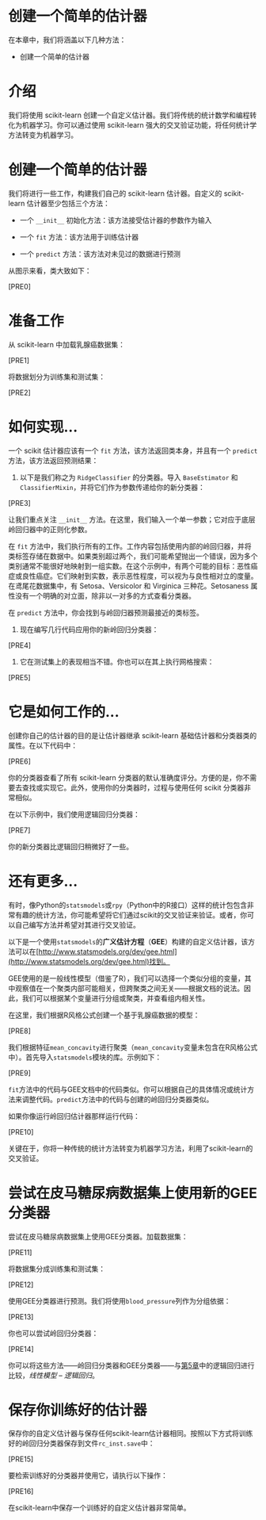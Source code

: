 # 创建一个简单的估计器

在本章中，我们将涵盖以下几种方法：

+   创建一个简单的估计器

# 介绍

我们将使用 scikit-learn 创建一个自定义估计器。我们将传统的统计数学和编程转化为机器学习。你可以通过使用 scikit-learn 强大的交叉验证功能，将任何统计学方法转变为机器学习。

# 创建一个简单的估计器

我们将进行一些工作，构建我们自己的 scikit-learn 估计器。自定义的 scikit-learn 估计器至少包括三个方法：

+   一个 `__init__` 初始化方法：该方法接受估计器的参数作为输入

+   一个 `fit` 方法：该方法用于训练估计器

+   一个 `predict` 方法：该方法对未见过的数据进行预测

从图示来看，类大致如下：

[PRE0]

# 准备工作

从 scikit-learn 中加载乳腺癌数据集：

[PRE1]

将数据划分为训练集和测试集：

[PRE2]

# 如何实现...

一个 scikit 估计器应该有一个 `fit` 方法，该方法返回类本身，并且有一个 `predict` 方法，该方法返回预测结果：

1.  以下是我们称之为 `RidgeClassifier` 的分类器。导入 `BaseEstimator` 和 `ClassifierMixin`，并将它们作为参数传递给你的新分类器：

[PRE3]

让我们重点关注 `__init__` 方法。在这里，我们输入一个单一参数；它对应于底层岭回归器中的正则化参数。

在 `fit` 方法中，我们执行所有的工作。工作内容包括使用内部的岭回归器，并将类标签存储在数据中。如果类别超过两个，我们可能希望抛出一个错误，因为多个类别通常不能很好地映射到一组实数。在这个示例中，有两个可能的目标：恶性癌症或良性癌症。它们映射到实数，表示恶性程度，可以视为与良性相对立的度量。在鸢尾花数据集中，有 Setosa、Versicolor 和 Virginica 三种花。Setosaness 属性没有一个明确的对立面，除非以一对多的方式查看分类器。

在 `predict` 方法中，你会找到与岭回归器预测最接近的类标签。

1.  现在编写几行代码应用你的新岭回归分类器：

[PRE4]

1.  它在测试集上的表现相当不错。你也可以在其上执行网格搜索：

[PRE5]

# 它是如何工作的...

创建你自己的估计器的目的是让估计器继承 scikit-learn 基础估计器和分类器类的属性。在以下代码中：

[PRE6]

你的分类器查看了所有 scikit-learn 分类器的默认准确度评分。方便的是，你不需要去查找或实现它。此外，使用你的分类器时，过程与使用任何 scikit 分类器非常相似。

在以下示例中，我们使用逻辑回归分类器：

[PRE7]

你的新分类器比逻辑回归稍微好了一些。

# 还有更多...

有时，像Python的`statsmodels`或`rpy`（Python中的R接口）这样的统计包包含非常有趣的统计方法，你可能希望将它们通过scikit的交叉验证来验证。或者，你可以自己编写方法并希望对其进行交叉验证。

以下是一个使用`statsmodels`的**广义估计方程**（**GEE**）构建的自定义估计器，该方法可以在[http://www.statsmodels.org/dev/gee.html](http://www.statsmodels.org/dev/gee.html)找到。

GEE使用的是一般线性模型（借鉴了R），我们可以选择一个类似分组的变量，其中观察值在一个聚类内部可能相关，但跨聚类之间无关——根据文档的说法。因此，我们可以根据某个变量进行分组或聚类，并查看组内相关性。

在这里，我们根据R风格公式创建一个基于乳腺癌数据的模型：

[PRE8]

我们根据特征`mean_concavity`进行聚类（`mean_concavity`变量未包含在R风格公式中）。首先导入`statsmodels`模块的库。示例如下：

[PRE9]

`fit`方法中的代码与GEE文档中的代码类似。你可以根据自己的具体情况或统计方法来调整代码。`predict`方法中的代码与创建的岭回归分类器类似。

如果你像运行岭回归估计器那样运行代码：

[PRE10]

关键在于，你将一种传统的统计方法转变为机器学习方法，利用了scikit-learn的交叉验证。

# 尝试在皮马糖尿病数据集上使用新的GEE分类器

尝试在皮马糖尿病数据集上使用GEE分类器。加载数据集：

[PRE11]

将数据集分成训练集和测试集：

[PRE12]

使用GEE分类器进行预测。我们将使用`blood_pressure`列作为分组依据：

[PRE13]

你也可以尝试岭回归分类器：

[PRE14]

你可以将这些方法——岭回归分类器和GEE分类器——与[第5章](d2473ebe-f050-4e72-bbf9-fabe5d62d441.xhtml)中的逻辑回归进行比较，*线性模型 – 逻辑回归*。

# 保存你训练好的估计器

保存你的自定义估计器与保存任何scikit-learn估计器相同。按照以下方式将训练好的岭回归分类器保存到文件`rc_inst.save`中：

[PRE15]

要检索训练好的分类器并使用它，请执行以下操作：

[PRE16]

在scikit-learn中保存一个训练好的自定义估计器非常简单。
